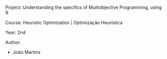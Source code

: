 Project: Understanding the specifics of Multiobjective Programming, using R

Course: Heuristic Optimization | Optimização Heurística

Year: 2nd

Author:
 - João Martins
